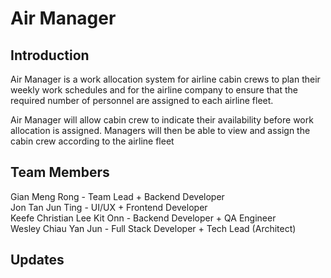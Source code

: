 # Air Manager

## Introduction

Air Manager is a work allocation system for airline cabin crews to plan their weekly work schedules and for the airline company to ensure that the required number of personnel are assigned to each airline fleet.

Air Manager will allow cabin crew to indicate their availability before work allocation is assigned. Managers will then be able to view and assign the cabin crew according to the airline fleet 

## Team Members

Gian Meng Rong - Team Lead + Backend Developer <br>
Jon Tan Jun Ting - UI/UX + Frontend Developer <br>
Keefe Christian Lee Kit Onn - Backend Developer + QA Engineer <br>
Wesley Chiau Yan Jun - Full Stack Developer + Tech Lead (Architect)

## Updates
